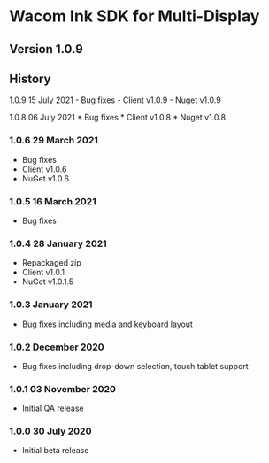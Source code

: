 # Wacom Ink SDK for Multi-Display

## Version 1.0.9

## History

  1.0.9 15 July 2021
    - Bug fixes 
    - Client v1.0.9
    - Nuget v1.0.9
    
  1.0.8 06 July 2021
    * Bug fixes
    * Client v1.0.8
    * Nuget v1.0.8

### 1.0.6   29 March 2021
  * Bug fixes
  * Client v1.0.6
  * NuGet  v1.0.6

### 1.0.5   16 March  2021
  * Bug fixes

### 1.0.4   28 January  2021
  * Repackaged zip
  * Client v1.0.1
  * NuGet  v1.0.1.5
  
### 1.0.3   January  2021
  * Bug fixes including media and keyboard layout

### 1.0.2   December 2020
  * Bug fixes including drop-down selection, touch tablet support
  
### 1.0.1   03 November 2020
  * Initial QA release

### 1.0.0   30 July 2020
  * Initial beta release
  
